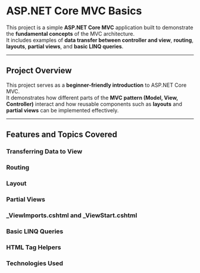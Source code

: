 # ASP.NET Core MVC Basics

This project is a simple **ASP.NET Core MVC** application built to demonstrate the **fundamental concepts** of the MVC architecture.  
It includes examples of **data transfer between controller and view**, **routing**, **layouts**, **partial views**, and **basic LINQ queries**.

---

## Project Overview

This project serves as a **beginner-friendly introduction** to ASP.NET Core MVC.  
It demonstrates how different parts of the **MVC pattern (Model, View, Controller)** interact and how reusable components such as **layouts** and **partial views** can be implemented effectively.

---

## Features and Topics Covered

### Transferring Data to View

### Routing

### Layout

### Partial Views

### \_ViewImports.cshtml and \_ViewStart.cshtml

### Basic LINQ Queries

### HTML Tag Helpers

### Technologies Used
